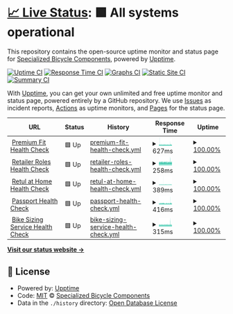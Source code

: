 # [📈 Live Status](https://SpecializedBicycles.github.io/retul-uptime-monitor): <!--live status--> **🟩 All systems operational**

This repository contains the open-source uptime monitor and status page for [Specialized Bicycle Components](https://www.specialized.com), powered by [Upptime](https://github.com/upptime/upptime).

[![Uptime CI](https://github.com/SpecializedBicycles/retul-uptime-monitor/workflows/Uptime%20CI/badge.svg)](https://github.com/SpecializedBicycles/retul-uptime-monitor/actions?query=workflow%3A%22Uptime+CI%22)
[![Response Time CI](https://github.com/SpecializedBicycles/retul-uptime-monitor/workflows/Response%20Time%20CI/badge.svg)](https://github.com/SpecializedBicycles/retul-uptime-monitor/actions?query=workflow%3A%22Response+Time+CI%22)
[![Graphs CI](https://github.com/SpecializedBicycles/retul-uptime-monitor/workflows/Graphs%20CI/badge.svg)](https://github.com/SpecializedBicycles/retul-uptime-monitor/actions?query=workflow%3A%22Graphs+CI%22)
[![Static Site CI](https://github.com/SpecializedBicycles/retul-uptime-monitor/workflows/Static%20Site%20CI/badge.svg)](https://github.com/SpecializedBicycles/retul-uptime-monitor/actions?query=workflow%3A%22Static+Site+CI%22)
[![Summary CI](https://github.com/SpecializedBicycles/retul-uptime-monitor/workflows/Summary%20CI/badge.svg)](https://github.com/SpecializedBicycles/retul-uptime-monitor/actions?query=workflow%3A%22Summary+CI%22)

With [Upptime](https://upptime.js.org), you can get your own unlimited and free uptime monitor and status page, powered entirely by a GitHub repository. We use [Issues](https://github.com/SpecializedBicycles/retul-uptime-monitor/issues) as incident reports, [Actions](https://github.com/SpecializedBicycles/retul-uptime-monitor/actions) as uptime monitors, and [Pages](https://SpecializedBicycles.github.io/retul-uptime-monitor) for the status page.

<!--start: status pages-->
<!-- This summary is generated by Upptime (https://github.com/upptime/upptime) -->
<!-- Do not edit this manually, your changes will be overwritten -->
<!-- prettier-ignore -->
| URL | Status | History | Response Time | Uptime |
| --- | ------ | ------- | ------------- | ------ |
| <img alt="" src="https://icons.duckduckgo.com/ip3/api.production.retul.com.ico" height="13"> [Premium Fit Health Check](https://api.production.retul.com/premium-fit-service/health_check/) | 🟩 Up | [premium-fit-health-check.yml](https://github.com/SpecializedBicycles/retul-uptime-monitor/commits/HEAD/history/premium-fit-health-check.yml) | <details><summary><img alt="Response time graph" src="./graphs/premium-fit-health-check/response-time-week.png" height="20"> 627ms</summary><br><a href="https://SpecializedBicycles.github.io/retul-uptime-monitor/history/premium-fit-health-check"><img alt="Response time 632" src="https://img.shields.io/endpoint?url=https%3A%2F%2Fraw.githubusercontent.com%2FSpecializedBicycles%2Fretul-uptime-monitor%2FHEAD%2Fapi%2Fpremium-fit-health-check%2Fresponse-time.json"></a><br><a href="https://SpecializedBicycles.github.io/retul-uptime-monitor/history/premium-fit-health-check"><img alt="24-hour response time 627" src="https://img.shields.io/endpoint?url=https%3A%2F%2Fraw.githubusercontent.com%2FSpecializedBicycles%2Fretul-uptime-monitor%2FHEAD%2Fapi%2Fpremium-fit-health-check%2Fresponse-time-day.json"></a><br><a href="https://SpecializedBicycles.github.io/retul-uptime-monitor/history/premium-fit-health-check"><img alt="7-day response time 627" src="https://img.shields.io/endpoint?url=https%3A%2F%2Fraw.githubusercontent.com%2FSpecializedBicycles%2Fretul-uptime-monitor%2FHEAD%2Fapi%2Fpremium-fit-health-check%2Fresponse-time-week.json"></a><br><a href="https://SpecializedBicycles.github.io/retul-uptime-monitor/history/premium-fit-health-check"><img alt="30-day response time 632" src="https://img.shields.io/endpoint?url=https%3A%2F%2Fraw.githubusercontent.com%2FSpecializedBicycles%2Fretul-uptime-monitor%2FHEAD%2Fapi%2Fpremium-fit-health-check%2Fresponse-time-month.json"></a><br><a href="https://SpecializedBicycles.github.io/retul-uptime-monitor/history/premium-fit-health-check"><img alt="1-year response time 632" src="https://img.shields.io/endpoint?url=https%3A%2F%2Fraw.githubusercontent.com%2FSpecializedBicycles%2Fretul-uptime-monitor%2FHEAD%2Fapi%2Fpremium-fit-health-check%2Fresponse-time-year.json"></a></details> | <details><summary><a href="https://SpecializedBicycles.github.io/retul-uptime-monitor/history/premium-fit-health-check">100.00%</a></summary><a href="https://SpecializedBicycles.github.io/retul-uptime-monitor/history/premium-fit-health-check"><img alt="All-time uptime 99.87%" src="https://img.shields.io/endpoint?url=https%3A%2F%2Fraw.githubusercontent.com%2FSpecializedBicycles%2Fretul-uptime-monitor%2FHEAD%2Fapi%2Fpremium-fit-health-check%2Fuptime.json"></a><br><a href="https://SpecializedBicycles.github.io/retul-uptime-monitor/history/premium-fit-health-check"><img alt="24-hour uptime 100.00%" src="https://img.shields.io/endpoint?url=https%3A%2F%2Fraw.githubusercontent.com%2FSpecializedBicycles%2Fretul-uptime-monitor%2FHEAD%2Fapi%2Fpremium-fit-health-check%2Fuptime-day.json"></a><br><a href="https://SpecializedBicycles.github.io/retul-uptime-monitor/history/premium-fit-health-check"><img alt="7-day uptime 100.00%" src="https://img.shields.io/endpoint?url=https%3A%2F%2Fraw.githubusercontent.com%2FSpecializedBicycles%2Fretul-uptime-monitor%2FHEAD%2Fapi%2Fpremium-fit-health-check%2Fuptime-week.json"></a><br><a href="https://SpecializedBicycles.github.io/retul-uptime-monitor/history/premium-fit-health-check"><img alt="30-day uptime 99.87%" src="https://img.shields.io/endpoint?url=https%3A%2F%2Fraw.githubusercontent.com%2FSpecializedBicycles%2Fretul-uptime-monitor%2FHEAD%2Fapi%2Fpremium-fit-health-check%2Fuptime-month.json"></a><br><a href="https://SpecializedBicycles.github.io/retul-uptime-monitor/history/premium-fit-health-check"><img alt="1-year uptime 99.87%" src="https://img.shields.io/endpoint?url=https%3A%2F%2Fraw.githubusercontent.com%2FSpecializedBicycles%2Fretul-uptime-monitor%2FHEAD%2Fapi%2Fpremium-fit-health-check%2Fuptime-year.json"></a></details>
| <img alt="" src="https://icons.duckduckgo.com/ip3/api.production.retul.com.ico" height="13"> [Retailer Roles Health Check](https://api.production.retul.com/retailer-roles-service/health_check/) | 🟩 Up | [retailer-roles-health-check.yml](https://github.com/SpecializedBicycles/retul-uptime-monitor/commits/HEAD/history/retailer-roles-health-check.yml) | <details><summary><img alt="Response time graph" src="./graphs/retailer-roles-health-check/response-time-week.png" height="20"> 258ms</summary><br><a href="https://SpecializedBicycles.github.io/retul-uptime-monitor/history/retailer-roles-health-check"><img alt="Response time 256" src="https://img.shields.io/endpoint?url=https%3A%2F%2Fraw.githubusercontent.com%2FSpecializedBicycles%2Fretul-uptime-monitor%2FHEAD%2Fapi%2Fretailer-roles-health-check%2Fresponse-time.json"></a><br><a href="https://SpecializedBicycles.github.io/retul-uptime-monitor/history/retailer-roles-health-check"><img alt="24-hour response time 262" src="https://img.shields.io/endpoint?url=https%3A%2F%2Fraw.githubusercontent.com%2FSpecializedBicycles%2Fretul-uptime-monitor%2FHEAD%2Fapi%2Fretailer-roles-health-check%2Fresponse-time-day.json"></a><br><a href="https://SpecializedBicycles.github.io/retul-uptime-monitor/history/retailer-roles-health-check"><img alt="7-day response time 258" src="https://img.shields.io/endpoint?url=https%3A%2F%2Fraw.githubusercontent.com%2FSpecializedBicycles%2Fretul-uptime-monitor%2FHEAD%2Fapi%2Fretailer-roles-health-check%2Fresponse-time-week.json"></a><br><a href="https://SpecializedBicycles.github.io/retul-uptime-monitor/history/retailer-roles-health-check"><img alt="30-day response time 256" src="https://img.shields.io/endpoint?url=https%3A%2F%2Fraw.githubusercontent.com%2FSpecializedBicycles%2Fretul-uptime-monitor%2FHEAD%2Fapi%2Fretailer-roles-health-check%2Fresponse-time-month.json"></a><br><a href="https://SpecializedBicycles.github.io/retul-uptime-monitor/history/retailer-roles-health-check"><img alt="1-year response time 256" src="https://img.shields.io/endpoint?url=https%3A%2F%2Fraw.githubusercontent.com%2FSpecializedBicycles%2Fretul-uptime-monitor%2FHEAD%2Fapi%2Fretailer-roles-health-check%2Fresponse-time-year.json"></a></details> | <details><summary><a href="https://SpecializedBicycles.github.io/retul-uptime-monitor/history/retailer-roles-health-check">100.00%</a></summary><a href="https://SpecializedBicycles.github.io/retul-uptime-monitor/history/retailer-roles-health-check"><img alt="All-time uptime 100.00%" src="https://img.shields.io/endpoint?url=https%3A%2F%2Fraw.githubusercontent.com%2FSpecializedBicycles%2Fretul-uptime-monitor%2FHEAD%2Fapi%2Fretailer-roles-health-check%2Fuptime.json"></a><br><a href="https://SpecializedBicycles.github.io/retul-uptime-monitor/history/retailer-roles-health-check"><img alt="24-hour uptime 100.00%" src="https://img.shields.io/endpoint?url=https%3A%2F%2Fraw.githubusercontent.com%2FSpecializedBicycles%2Fretul-uptime-monitor%2FHEAD%2Fapi%2Fretailer-roles-health-check%2Fuptime-day.json"></a><br><a href="https://SpecializedBicycles.github.io/retul-uptime-monitor/history/retailer-roles-health-check"><img alt="7-day uptime 100.00%" src="https://img.shields.io/endpoint?url=https%3A%2F%2Fraw.githubusercontent.com%2FSpecializedBicycles%2Fretul-uptime-monitor%2FHEAD%2Fapi%2Fretailer-roles-health-check%2Fuptime-week.json"></a><br><a href="https://SpecializedBicycles.github.io/retul-uptime-monitor/history/retailer-roles-health-check"><img alt="30-day uptime 100.00%" src="https://img.shields.io/endpoint?url=https%3A%2F%2Fraw.githubusercontent.com%2FSpecializedBicycles%2Fretul-uptime-monitor%2FHEAD%2Fapi%2Fretailer-roles-health-check%2Fuptime-month.json"></a><br><a href="https://SpecializedBicycles.github.io/retul-uptime-monitor/history/retailer-roles-health-check"><img alt="1-year uptime 100.00%" src="https://img.shields.io/endpoint?url=https%3A%2F%2Fraw.githubusercontent.com%2FSpecializedBicycles%2Fretul-uptime-monitor%2FHEAD%2Fapi%2Fretailer-roles-health-check%2Fuptime-year.json"></a></details>
| <img alt="" src="https://icons.duckduckgo.com/ip3/api.production.retul.com.ico" height="13"> [Retul at Home Health Check](https://api.production.retul.com/retul-at-home-service/health_check/) | 🟩 Up | [retul-at-home-health-check.yml](https://github.com/SpecializedBicycles/retul-uptime-monitor/commits/HEAD/history/retul-at-home-health-check.yml) | <details><summary><img alt="Response time graph" src="./graphs/retul-at-home-health-check/response-time-week.png" height="20"> 389ms</summary><br><a href="https://SpecializedBicycles.github.io/retul-uptime-monitor/history/retul-at-home-health-check"><img alt="Response time 378" src="https://img.shields.io/endpoint?url=https%3A%2F%2Fraw.githubusercontent.com%2FSpecializedBicycles%2Fretul-uptime-monitor%2FHEAD%2Fapi%2Fretul-at-home-health-check%2Fresponse-time.json"></a><br><a href="https://SpecializedBicycles.github.io/retul-uptime-monitor/history/retul-at-home-health-check"><img alt="24-hour response time 373" src="https://img.shields.io/endpoint?url=https%3A%2F%2Fraw.githubusercontent.com%2FSpecializedBicycles%2Fretul-uptime-monitor%2FHEAD%2Fapi%2Fretul-at-home-health-check%2Fresponse-time-day.json"></a><br><a href="https://SpecializedBicycles.github.io/retul-uptime-monitor/history/retul-at-home-health-check"><img alt="7-day response time 389" src="https://img.shields.io/endpoint?url=https%3A%2F%2Fraw.githubusercontent.com%2FSpecializedBicycles%2Fretul-uptime-monitor%2FHEAD%2Fapi%2Fretul-at-home-health-check%2Fresponse-time-week.json"></a><br><a href="https://SpecializedBicycles.github.io/retul-uptime-monitor/history/retul-at-home-health-check"><img alt="30-day response time 378" src="https://img.shields.io/endpoint?url=https%3A%2F%2Fraw.githubusercontent.com%2FSpecializedBicycles%2Fretul-uptime-monitor%2FHEAD%2Fapi%2Fretul-at-home-health-check%2Fresponse-time-month.json"></a><br><a href="https://SpecializedBicycles.github.io/retul-uptime-monitor/history/retul-at-home-health-check"><img alt="1-year response time 378" src="https://img.shields.io/endpoint?url=https%3A%2F%2Fraw.githubusercontent.com%2FSpecializedBicycles%2Fretul-uptime-monitor%2FHEAD%2Fapi%2Fretul-at-home-health-check%2Fresponse-time-year.json"></a></details> | <details><summary><a href="https://SpecializedBicycles.github.io/retul-uptime-monitor/history/retul-at-home-health-check">100.00%</a></summary><a href="https://SpecializedBicycles.github.io/retul-uptime-monitor/history/retul-at-home-health-check"><img alt="All-time uptime 100.00%" src="https://img.shields.io/endpoint?url=https%3A%2F%2Fraw.githubusercontent.com%2FSpecializedBicycles%2Fretul-uptime-monitor%2FHEAD%2Fapi%2Fretul-at-home-health-check%2Fuptime.json"></a><br><a href="https://SpecializedBicycles.github.io/retul-uptime-monitor/history/retul-at-home-health-check"><img alt="24-hour uptime 100.00%" src="https://img.shields.io/endpoint?url=https%3A%2F%2Fraw.githubusercontent.com%2FSpecializedBicycles%2Fretul-uptime-monitor%2FHEAD%2Fapi%2Fretul-at-home-health-check%2Fuptime-day.json"></a><br><a href="https://SpecializedBicycles.github.io/retul-uptime-monitor/history/retul-at-home-health-check"><img alt="7-day uptime 100.00%" src="https://img.shields.io/endpoint?url=https%3A%2F%2Fraw.githubusercontent.com%2FSpecializedBicycles%2Fretul-uptime-monitor%2FHEAD%2Fapi%2Fretul-at-home-health-check%2Fuptime-week.json"></a><br><a href="https://SpecializedBicycles.github.io/retul-uptime-monitor/history/retul-at-home-health-check"><img alt="30-day uptime 100.00%" src="https://img.shields.io/endpoint?url=https%3A%2F%2Fraw.githubusercontent.com%2FSpecializedBicycles%2Fretul-uptime-monitor%2FHEAD%2Fapi%2Fretul-at-home-health-check%2Fuptime-month.json"></a><br><a href="https://SpecializedBicycles.github.io/retul-uptime-monitor/history/retul-at-home-health-check"><img alt="1-year uptime 100.00%" src="https://img.shields.io/endpoint?url=https%3A%2F%2Fraw.githubusercontent.com%2FSpecializedBicycles%2Fretul-uptime-monitor%2FHEAD%2Fapi%2Fretul-at-home-health-check%2Fuptime-year.json"></a></details>
| <img alt="" src="https://icons.duckduckgo.com/ip3/api.production.retul.com.ico" height="13"> [Passport Health Check](https://api.production.retul.com/passport-service/health_check/) | 🟩 Up | [passport-health-check.yml](https://github.com/SpecializedBicycles/retul-uptime-monitor/commits/HEAD/history/passport-health-check.yml) | <details><summary><img alt="Response time graph" src="./graphs/passport-health-check/response-time-week.png" height="20"> 416ms</summary><br><a href="https://SpecializedBicycles.github.io/retul-uptime-monitor/history/passport-health-check"><img alt="Response time 412" src="https://img.shields.io/endpoint?url=https%3A%2F%2Fraw.githubusercontent.com%2FSpecializedBicycles%2Fretul-uptime-monitor%2FHEAD%2Fapi%2Fpassport-health-check%2Fresponse-time.json"></a><br><a href="https://SpecializedBicycles.github.io/retul-uptime-monitor/history/passport-health-check"><img alt="24-hour response time 444" src="https://img.shields.io/endpoint?url=https%3A%2F%2Fraw.githubusercontent.com%2FSpecializedBicycles%2Fretul-uptime-monitor%2FHEAD%2Fapi%2Fpassport-health-check%2Fresponse-time-day.json"></a><br><a href="https://SpecializedBicycles.github.io/retul-uptime-monitor/history/passport-health-check"><img alt="7-day response time 416" src="https://img.shields.io/endpoint?url=https%3A%2F%2Fraw.githubusercontent.com%2FSpecializedBicycles%2Fretul-uptime-monitor%2FHEAD%2Fapi%2Fpassport-health-check%2Fresponse-time-week.json"></a><br><a href="https://SpecializedBicycles.github.io/retul-uptime-monitor/history/passport-health-check"><img alt="30-day response time 412" src="https://img.shields.io/endpoint?url=https%3A%2F%2Fraw.githubusercontent.com%2FSpecializedBicycles%2Fretul-uptime-monitor%2FHEAD%2Fapi%2Fpassport-health-check%2Fresponse-time-month.json"></a><br><a href="https://SpecializedBicycles.github.io/retul-uptime-monitor/history/passport-health-check"><img alt="1-year response time 412" src="https://img.shields.io/endpoint?url=https%3A%2F%2Fraw.githubusercontent.com%2FSpecializedBicycles%2Fretul-uptime-monitor%2FHEAD%2Fapi%2Fpassport-health-check%2Fresponse-time-year.json"></a></details> | <details><summary><a href="https://SpecializedBicycles.github.io/retul-uptime-monitor/history/passport-health-check">100.00%</a></summary><a href="https://SpecializedBicycles.github.io/retul-uptime-monitor/history/passport-health-check"><img alt="All-time uptime 100.00%" src="https://img.shields.io/endpoint?url=https%3A%2F%2Fraw.githubusercontent.com%2FSpecializedBicycles%2Fretul-uptime-monitor%2FHEAD%2Fapi%2Fpassport-health-check%2Fuptime.json"></a><br><a href="https://SpecializedBicycles.github.io/retul-uptime-monitor/history/passport-health-check"><img alt="24-hour uptime 100.00%" src="https://img.shields.io/endpoint?url=https%3A%2F%2Fraw.githubusercontent.com%2FSpecializedBicycles%2Fretul-uptime-monitor%2FHEAD%2Fapi%2Fpassport-health-check%2Fuptime-day.json"></a><br><a href="https://SpecializedBicycles.github.io/retul-uptime-monitor/history/passport-health-check"><img alt="7-day uptime 100.00%" src="https://img.shields.io/endpoint?url=https%3A%2F%2Fraw.githubusercontent.com%2FSpecializedBicycles%2Fretul-uptime-monitor%2FHEAD%2Fapi%2Fpassport-health-check%2Fuptime-week.json"></a><br><a href="https://SpecializedBicycles.github.io/retul-uptime-monitor/history/passport-health-check"><img alt="30-day uptime 100.00%" src="https://img.shields.io/endpoint?url=https%3A%2F%2Fraw.githubusercontent.com%2FSpecializedBicycles%2Fretul-uptime-monitor%2FHEAD%2Fapi%2Fpassport-health-check%2Fuptime-month.json"></a><br><a href="https://SpecializedBicycles.github.io/retul-uptime-monitor/history/passport-health-check"><img alt="1-year uptime 100.00%" src="https://img.shields.io/endpoint?url=https%3A%2F%2Fraw.githubusercontent.com%2FSpecializedBicycles%2Fretul-uptime-monitor%2FHEAD%2Fapi%2Fpassport-health-check%2Fuptime-year.json"></a></details>
| <img alt="" src="https://icons.duckduckgo.com/ip3/api.production.retul.com.ico" height="13"> [Bike Sizing Service Health Check](https://api.production.retul.com/bike-sizing-service/health_check/) | 🟩 Up | [bike-sizing-service-health-check.yml](https://github.com/SpecializedBicycles/retul-uptime-monitor/commits/HEAD/history/bike-sizing-service-health-check.yml) | <details><summary><img alt="Response time graph" src="./graphs/bike-sizing-service-health-check/response-time-week.png" height="20"> 315ms</summary><br><a href="https://SpecializedBicycles.github.io/retul-uptime-monitor/history/bike-sizing-service-health-check"><img alt="Response time 314" src="https://img.shields.io/endpoint?url=https%3A%2F%2Fraw.githubusercontent.com%2FSpecializedBicycles%2Fretul-uptime-monitor%2FHEAD%2Fapi%2Fbike-sizing-service-health-check%2Fresponse-time.json"></a><br><a href="https://SpecializedBicycles.github.io/retul-uptime-monitor/history/bike-sizing-service-health-check"><img alt="24-hour response time 329" src="https://img.shields.io/endpoint?url=https%3A%2F%2Fraw.githubusercontent.com%2FSpecializedBicycles%2Fretul-uptime-monitor%2FHEAD%2Fapi%2Fbike-sizing-service-health-check%2Fresponse-time-day.json"></a><br><a href="https://SpecializedBicycles.github.io/retul-uptime-monitor/history/bike-sizing-service-health-check"><img alt="7-day response time 315" src="https://img.shields.io/endpoint?url=https%3A%2F%2Fraw.githubusercontent.com%2FSpecializedBicycles%2Fretul-uptime-monitor%2FHEAD%2Fapi%2Fbike-sizing-service-health-check%2Fresponse-time-week.json"></a><br><a href="https://SpecializedBicycles.github.io/retul-uptime-monitor/history/bike-sizing-service-health-check"><img alt="30-day response time 314" src="https://img.shields.io/endpoint?url=https%3A%2F%2Fraw.githubusercontent.com%2FSpecializedBicycles%2Fretul-uptime-monitor%2FHEAD%2Fapi%2Fbike-sizing-service-health-check%2Fresponse-time-month.json"></a><br><a href="https://SpecializedBicycles.github.io/retul-uptime-monitor/history/bike-sizing-service-health-check"><img alt="1-year response time 314" src="https://img.shields.io/endpoint?url=https%3A%2F%2Fraw.githubusercontent.com%2FSpecializedBicycles%2Fretul-uptime-monitor%2FHEAD%2Fapi%2Fbike-sizing-service-health-check%2Fresponse-time-year.json"></a></details> | <details><summary><a href="https://SpecializedBicycles.github.io/retul-uptime-monitor/history/bike-sizing-service-health-check">100.00%</a></summary><a href="https://SpecializedBicycles.github.io/retul-uptime-monitor/history/bike-sizing-service-health-check"><img alt="All-time uptime 100.00%" src="https://img.shields.io/endpoint?url=https%3A%2F%2Fraw.githubusercontent.com%2FSpecializedBicycles%2Fretul-uptime-monitor%2FHEAD%2Fapi%2Fbike-sizing-service-health-check%2Fuptime.json"></a><br><a href="https://SpecializedBicycles.github.io/retul-uptime-monitor/history/bike-sizing-service-health-check"><img alt="24-hour uptime 100.00%" src="https://img.shields.io/endpoint?url=https%3A%2F%2Fraw.githubusercontent.com%2FSpecializedBicycles%2Fretul-uptime-monitor%2FHEAD%2Fapi%2Fbike-sizing-service-health-check%2Fuptime-day.json"></a><br><a href="https://SpecializedBicycles.github.io/retul-uptime-monitor/history/bike-sizing-service-health-check"><img alt="7-day uptime 100.00%" src="https://img.shields.io/endpoint?url=https%3A%2F%2Fraw.githubusercontent.com%2FSpecializedBicycles%2Fretul-uptime-monitor%2FHEAD%2Fapi%2Fbike-sizing-service-health-check%2Fuptime-week.json"></a><br><a href="https://SpecializedBicycles.github.io/retul-uptime-monitor/history/bike-sizing-service-health-check"><img alt="30-day uptime 100.00%" src="https://img.shields.io/endpoint?url=https%3A%2F%2Fraw.githubusercontent.com%2FSpecializedBicycles%2Fretul-uptime-monitor%2FHEAD%2Fapi%2Fbike-sizing-service-health-check%2Fuptime-month.json"></a><br><a href="https://SpecializedBicycles.github.io/retul-uptime-monitor/history/bike-sizing-service-health-check"><img alt="1-year uptime 100.00%" src="https://img.shields.io/endpoint?url=https%3A%2F%2Fraw.githubusercontent.com%2FSpecializedBicycles%2Fretul-uptime-monitor%2FHEAD%2Fapi%2Fbike-sizing-service-health-check%2Fuptime-year.json"></a></details>

<!--end: status pages-->

[**Visit our status website →**](https://SpecializedBicycles.github.io/retul-uptime-monitor)

## 📄 License

- Powered by: [Upptime](https://github.com/upptime/upptime)
- Code: [MIT](./LICENSE) © [Specialized Bicycle Components](https://www.specialized.com)
- Data in the `./history` directory: [Open Database License](https://opendatacommons.org/licenses/odbl/1-0/)
